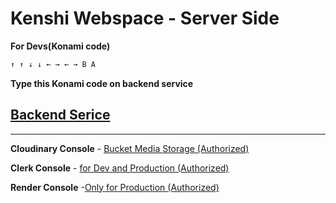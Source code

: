 # Kenshi Webspace - Server Side

**For Devs(Konami code)**
``` js
↑ ↑ ↓ ↓ ← → ← → B A
```

**Type this Konami code on backend service**

## [Backend Serice](https://kenshi-webspace.onrender.com)

---

**Cloudinary Console** - [Bucket Media Storage (Authorized)](https://console.cloudinary.com/app/c-0db7aa4ff9b57ba334de641d91fe26/assets/media_library/search?q=&view_mode=mosaic)

**Clerk Console** - [for Dev and Production (Authorized)](https://dashboard.clerk.com/apps/app_31Bx68rTqqXHuWFboHeNmg6hDVV/instances/ins_31Bx69pSYubjIgGJlswQheeBCtF)

**Render Console** -[Only for Production (Authorized)](https://dashboard.render.com/web/srv-d3bc5cumcj7s73epo0i0/logs)